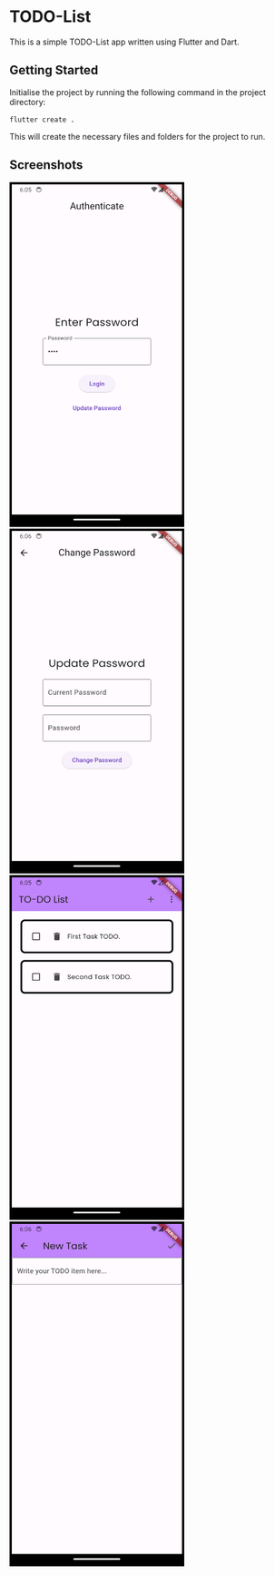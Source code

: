 # TODO-List
This is a simple TODO-List app written using Flutter and Dart.

## Getting Started
Initialise the project by running the following command in the project directory:
```
flutter create .
```
This will create the necessary files and folders for the project to run.

## Screenshots
<img src='Screenshots/login_page.png' width='300' height='600'  style="border: 4px solid  black;">&nbsp;&nbsp;&nbsp;&nbsp;
<img src='Screenshots/change_password_page.png' width='300' height='600' style="border: 4px solid  black;">&nbsp;&nbsp;&nbsp;&nbsp;
<img src="Screenshots/tasks_page.png" width='300' height='600'  style="border: 4px solid  black;">&nbsp;&nbsp;&nbsp;&nbsp;
<img src="Screenshots/new_task_page.png" width='300' height='600'  style="border: 4px solid  black;">&nbsp;&nbsp;&nbsp;&nbsp;
